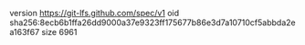 version https://git-lfs.github.com/spec/v1
oid sha256:8ecb6b1ffa26dd9000a37e9323ff175677b86e3d7a10710cf5abbda2ea163f67
size 6961
